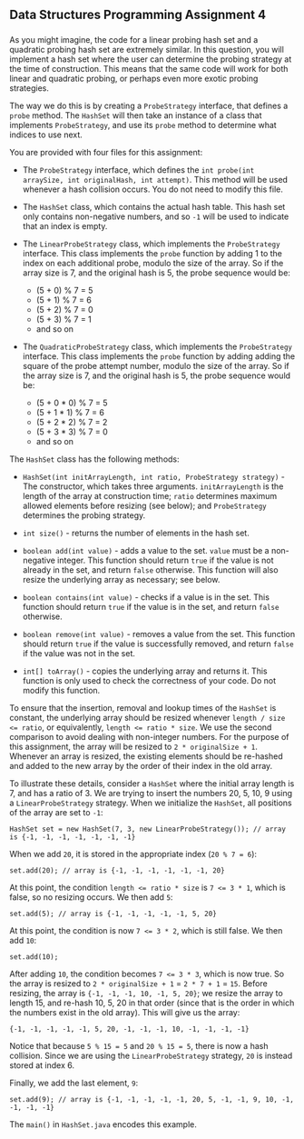 ## Data Structures Programming Assignment 4
###

As you might imagine, the code for a linear probing hash set and a quadratic probing hash set are extremely similar. In this question, you will implement a hash set where the user can determine the probing strategy at the time of construction. This means that the same code will work for both linear and quadratic probing, or perhaps even more exotic probing strategies.

The way we do this is by creating a `ProbeStrategy` interface, that defines a `probe` method. The `HashSet` will then take an instance of a class that implements `ProbeStrategy`, and use its `probe` method to determine what indices to use next.

You are provided with four files for this assignment:

* The `ProbeStrategy` interface, which defines the `int probe(int arraySize, int originalHash, int attempt)`. This method will be used whenever a hash collision occurs. You do not need to modify this file.

* The `HashSet` class, which contains the actual hash table. This hash set only contains non-negative numbers, and so `-1` will be used to indicate that an index is empty.

* The `LinearProbeStrategy` class, which implements the `ProbeStrategy` interface. This class implements the `probe` function by adding 1 to the index on each additional probe, modulo the size of the array. So if the array size is 7, and the original hash is 5, the probe sequence would be:

    * (5 + 0) % 7 = 5
    * (5 + 1) % 7 = 6
    * (5 + 2) % 7 = 0
    * (5 + 3) % 7 = 1
    * and so on

* The `QuadraticProbeStrategy` class, which implements the `ProbeStrategy` interface. This class implements the `probe` function by adding adding the square of the probe attempt number, modulo the size of the array. So if the array size is 7, and the original hash is 5, the probe sequence would be:

    * (5 + 0 * 0) % 7 = 5
    * (5 + 1 * 1) % 7 = 6
    * (5 + 2 * 2) % 7 = 2
    * (5 + 3 * 3) % 7 = 0
    * and so on

The `HashSet` class has the following methods:

* `HashSet(int initArrayLength, int ratio, ProbeStrategy strategy)` - The constructor, which takes three arguments. `initArrayLength` is the length of the array at construction time; `ratio` determines maximum allowed elements before resizing (see below); and `ProbeStrategy` determines the probing strategy.

* `int size()` - returns the number of elements in the hash set.

* `boolean add(int value)` - adds a value to the set. `value` must be a non-negative integer. This function should return `true` if the value is not already in the set, and return `false` otherwise. This function will also resize the underlying array as necessary; see below.

* `boolean contains(int value)` - checks if a value is in the set. This function should return `true` if the value is in the set, and return `false` otherwise.

* `boolean remove(int value)` - removes a value from the set. This function should return `true` if the value is successfully removed, and return `false` if the value was not in the set.

* `int[] toArray()` - copies the underlying array and returns it. This function is only used to check the correctness of your code. Do not modify this function.

To ensure that the insertion, removal and lookup times of the `HashSet` is constant, the underlying array should be resized whenever `length / size <= ratio`, or equivalently, `length <= ratio * size`. We use the second comparison to avoid dealing with non-integer numbers. For the purpose of this assignment, the array will be resized to `2 * originalSize + 1`. Whenever an array is resized, the existing elements should be re-hashed and added to the new array by the order of their index in the old array.

To illustrate these details, consider a `HashSet` where the initial array length is 7, and has a ratio of 3. We are trying to insert the numbers 20, 5, 10, 9 using a `LinearProbeStrategy` strategy. When we initialize the `HashSet`, all positions of the array are set to `-1`:

```
HashSet set = new HashSet(7, 3, new LinearProbeStrategy()); // array is {-1, -1, -1, -1, -1, -1, -1}
```

When we add `20`, it is stored in the appropriate index (`20 % 7 = 6`):

```
set.add(20); // array is {-1, -1, -1, -1, -1, -1, 20}
```

At this point, the condition `length <= ratio * size` is `7 <= 3 * 1`, which is false, so no resizing occurs. We then add `5`:

```
set.add(5); // array is {-1, -1, -1, -1, -1, 5, 20}
```

At this point, the condition is now `7 <= 3 * 2`, which is still false. We then add `10`:

```
set.add(10);
```

After adding `10`, the condition becomes `7 <= 3 * 3`, which is now true. So the array is resized to `2 * originalSize + 1` = `2 * 7 + 1` = `15`. Before resizing, the array is `{-1, -1, -1, 10, -1, 5, 20}`; we resize the array to length 15, and re-hash 10, 5, 20 in that order (since that is the order in which the numbers exist in the old array). This will give us the array:

```
{-1, -1, -1, -1, -1, 5, 20, -1, -1, -1, 10, -1, -1, -1, -1}
```

Notice that because `5 % 15 = 5` and `20 % 15 = 5`, there is now a hash collision. Since we are using the `LinearProbeStrategy` strategy, `20` is instead stored at index 6.

Finally, we add the last element, `9`:

```
set.add(9); // array is {-1, -1, -1, -1, -1, 20, 5, -1, -1, 9, 10, -1, -1, -1, -1}
```

The `main()` in `HashSet.java` encodes this example.
